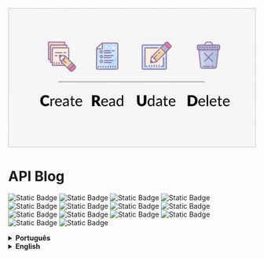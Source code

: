 <img src="/public/Preview.png" alt="Application Preview" />

# API Blog

![Static Badge](https://img.shields.io/badge/JavaScript-yellow)
![Static Badge](https://img.shields.io/badge/NodeJs-16.0.0-green)
![Static Badge](https://img.shields.io/badge/MySQL-8.0.23-darkblue)
![Static Badge](https://img.shields.io/badge/Sequelize-6.30.0-blue)
![Static Badge](https://img.shields.io/badge/JsonWebToken-9.0.0-white)
![Static Badge](https://img.shields.io/badge/Nodemon-2.0.22-green)
![Static Badge](https://img.shields.io/badge/Express-4.18.2-white)
![Static Badge](https://img.shields.io/badge/Joi-17.6.0-yellow)
![Static Badge](https://img.shields.io/badge/Jest-26.0.1-red)
![Static Badge](https://img.shields.io/badge/Mocha-8.4.0-darkred)
![Static Badge](https://img.shields.io/badge/Chai-4.3.4-red)
![Static Badge](https://img.shields.io/badge/Sinon-11.1.1-lightgreen)
![Static Badge](https://img.shields.io/badge/Docker-23.0.3-blue)
![Static Badge](https://img.shields.io/badge/DockerCompose-1.29-blue)

<details>
  <summary><strong>Português</strong></summary>

### Descrição:
A Blog API é uma REST API desenvolvida com o objetivo de gerenciar através de um CRUD as postagens de um blog e armazenalas em um banco de dados, com as seguranças e validações necessarias. Durante o desenvolvimento foi utilizado as seguintes tecnologias:  JavaScript, MySQL, Sequelize, JsonWebToken, NodeJs, Nodemon, Express, Joi, Jest, Docker, Docker-Compose, Mocha, Chai, Sinon.
  
### Funcionalidades:
- Endpoints que serão conectados ao banco de dados seguindo princípios REST.
- Controle de usuários através de validação JWT.
- Relacionamento usuário e postagem, pois para fazer uma postagem é necessário um usuário e login.
- Relacionamento de postagens com categorias e categorias com postagens, pois será necessário utilizar categorias para postagens.

### Como acessar com Docker
  **:warning: Antes de começar, seu docker-compose precisa estar na versão `1.29` ou superior. [Veja aqui](https://www.digitalocean.com/community/tutorials/how-to-install-and-use-docker-compose-on-ubuntu-20-04-pt) ou [na documentação](https://docs.docker.com/compose/install/) como instalá-lo. No primeiro artigo, você pode substituir onde está `1.26.0` por`1.29.2`.**

  - Abra o terminal e faça um clone do repositório.
  ```bash
    git clone git@github.com:hiagoisoppo/api-blog.git
  ```
 - Acesse a pasta clonada do repositório, e instale as dependências.
  ```bash
    cd api-blog
    npm install
  ```
  - Execute os serviços `node` e`db`.
  ```bash
    docker-compose up -d --build
  ```
  - Anexe ao `container` executado no comando anterior.
  ```bash
    docker exec -it blogs_api bash
  ```
  - Instale as dependências dentro do container.
  ```bash
    npm install
  ```
  - Inicie o servidor de desenvolvimento dentro do container.
  ```bash
    npm run dev
  ```
  - Agora vá em “Usando solicitações HTTP para testar a API”.

### Como acessar a aplicação localmente:
  - Abra o terminal e faça um clone do repositório.
  ```bash
    git clone git@github.com:hiagoisoppo/api-blog.git
  ```
  - Acesse a pasta clonada do repositório, e instale as dependências.
  ```bash
    cd api-blog
    npm install
  ```
  - Rename the `env.example` file to `.env`.
  - Inicie o servidor de desenvolvimento.
  ```bash
    env $(cat .env) npm run dev
  ```
  - - Agora vá em “Usando solicitações HTTP para testar a API”.

### Usando solicitações HTTP para testar a API
   - Acesse uma plataforma de sua preferência para fazer solicitações HTTP, como [ThunderClient](https://www.thunderclient.com/) ou [Insomnia](https://insomnia.rest/).
   - Importe o arquivo de solicitação HTTP válido para sua plataforma da pasta `requestCollection`.
   - Agora você pode testar esta API.
</details>

<details>
  <summary><strong>English</strong></summary>

### Description:
The Blog API is a REST API developed with the aim of managing blog posts through CRUD and storing them in a database, with the necessary security and validations. During development, the following technologies were used: JavaScript, MySQL, Sequelize, JsonWebToken, NodeJs, Nodemon, Express, Joi, Jest, Docker, Docker-Compose, Mocha, Chai, Sinon.
  
### Functionalities:
- Endpoints that will be connected to the database following REST principles.
- User control through JWT validation.
- User and post relationship, since to make a post you need a user and login.
- Relationship of posts to categories and categories to posts, as it will be necessary to use categories for posts.

### How to access with Docker
  **:warning: Before you begin, your docker-compose needs to be at version `1.29` or higher. [Look here](https://www.digitalocean.com/community/tutorials/how-to-install-and-use-docker-compose-on-ubuntu-20-04-pt) or [in the documentation](https://docs.docker.com/compose/install/) how to install it. In the first article, you can replace where it is with `1.26.0` with `1.29.2`.**

  - Open the terminal and clone the repository.
  ```bash
    git clone git@github.com:hiagoisoppo/api-blog.git
  ```
 - Access the cloned repository and install the dependencies.
  ```bash
    cd api-blog
    npm install
  ```
  - Run the `node` and `db` services.
  ```bash
    docker-compose up -d --build
  ```
  - Attach to the `container` executed in the previous command.
  ```bash
    docker exec -it blogs_api bash
  ```
  - Install the dependencies inside the container.
  ```bash
    npm install
  ```
  - Start the development server inside the container.
  ```bash
    npm run dev
  ```
  - Now go to "Using HTTP requests to test the API".

### How to access the application locally:
  - Open the terminal and clone the repository.
  ```bash
    git clone git@github.com:hiagoisoppo/api-blog.git
  ```
  - Access the cloned repository and install the dependencies.
  ```bash
    cd api-blog
    npm install
  ```
  - Rename the `env.example` file to `.env`.
  - Start the development server.
  ```bash
    env $(cat .env) npm run dev
  ```
  - Now go to "Using HTTP requests to test the API".

### Using HTTP requests to test the API
  - Access a platform of your choice to make HTTP requests, such as [ThunderClient](https://www.thunderclient.com/) or [Insomnia](https://insomnia.rest/).
  - Import the valid HTTP request file for your platform from the `requestCollection` folder.
  - Now you can test this API.
</details>
